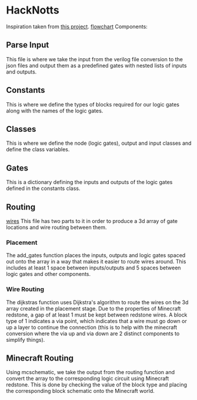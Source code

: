 # HackNotts
Inspiration taken from [this project](https://github.com/itsFrank/MinecraftHDL).
[flowchart](flowchart.png)
Components:

## Parse Input
This file is where we take the input from the verilog file conversion to the json files and output them as a predefined gates with nested lists of inputs and outputs.

## Constants
This is where we define the types of blocks required for our logic gates along with the names of the logic gates.

## Classes
This is where we define the node (logic gates), output and input classes and define the class variables.

## Gates
This is a dictionary defining the inputs and outputs of the logic gates defined in the constants class.

## Routing
[wires](https://i.kym-cdn.com/photos/images/original/002/515/835/d68.jpg)
This file has two parts to it in order to produce a 3d array of gate locations and wire routing between them.

### Placement
The add_gates function places the inputs, outputs and logic gates spaced out onto the array in a way that makes it easier to route wires around. This includes at least 1 space between inputs/outputs and 5 spaces between logic gates and other components.

### Wire Routing
The dijkstras function uses Dijkstra's algorithm to route the wires on the 3d array created in the placement stage. Due to the properties of Minecraft redstone, a gap of at least 1 must be kept between redstone wires. A block type of 1 indicates a via point, which indicates that a wire must go down or up a layer to continue the connection (this is to help with the minecraft conversion where the via up and via down are 2 distinct components to simplify things).

## Minecraft Routing
Using mcschematic, we take the output from the routing function and convert the array to the corresponding logic circuit using Minecraft redstone. This is done by checking the value of the block type and placing the corresponding block schematic onto the Minecraft world.